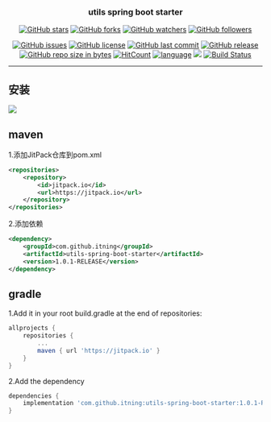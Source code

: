 <h3 align="center">utils spring boot starter</h3>
<div align="center">

[![GitHub stars](https://img.shields.io/github/stars/itning/utils-spring-boot-starter.svg?style=social&label=Stars)](https://github.com/itning/utils-spring-boot-starter/stargazers)
[![GitHub forks](https://img.shields.io/github/forks/itning/utils-spring-boot-starter.svg?style=social&label=Fork)](https://github.com/itning/utils-spring-boot-starter/network/members)
[![GitHub watchers](https://img.shields.io/github/watchers/itning/utils-spring-boot-starter.svg?style=social&label=Watch)](https://github.com/itning/utils-spring-boot-starter/watchers)
[![GitHub followers](https://img.shields.io/github/followers/itning.svg?style=social&label=Follow)](https://github.com/itning?tab=followers)


</div>

<div align="center">

[![GitHub issues](https://img.shields.io/github/issues/itning/utils-spring-boot-starter.svg)](https://github.com/itning/utils-spring-boot-starter/issues)
[![GitHub license](https://img.shields.io/github/license/itning/utils-spring-boot-starter.svg)](https://github.com/itning/utils-spring-boot-starter/blob/master/LICENSE)
[![GitHub last commit](https://img.shields.io/github/last-commit/itning/utils-spring-boot-starter.svg)](https://github.com/itning/utils-spring-boot-starter/commits)
[![GitHub release](https://img.shields.io/github/release/itning/utils-spring-boot-starter.svg)](https://github.com/itning/utils-spring-boot-starter/releases)
[![GitHub repo size in bytes](https://img.shields.io/github/repo-size/itning/utils-spring-boot-starter.svg)](https://github.com/itning/utils-spring-boot-starter)
[![HitCount](http://hits.dwyl.io/itning/utils-spring-boot-starter.svg)](http://hits.dwyl.io/itning/utils-spring-boot-starter)
[![language](https://img.shields.io/badge/language-JAVA-green.svg)](https://github.com/itning/utils-spring-boot-starter)
[![](https://jitpack.io/v/itning/utils-spring-boot-starter.svg)](https://jitpack.io/#itning/utils-spring-boot-starter)
[![Build Status](https://travis-ci.org/itning/utils-spring-boot-starter.svg?branch=master)](https://travis-ci.org/itning/utils-spring-boot-starter)

</div>

---

## 安装

[![](https://jitpack.io/v/itning/utils-spring-boot-starter.svg)](https://jitpack.io/#itning/utils-spring-boot-starter)

## maven

1.添加JitPack仓库到pom.xml

```xml
<repositories>
    <repository>
        <id>jitpack.io</id>
        <url>https://jitpack.io</url>
    </repository>
</repositories>
```

2.添加依赖

```xml
<dependency>
    <groupId>com.github.itning</groupId>
    <artifactId>utils-spring-boot-starter</artifactId>
    <version>1.0.1-RELEASE</version>
</dependency>
```

## gradle

1.Add it in your root build.gradle at the end of repositories:

```groovy
allprojects {
	repositories {
		...
		maven { url 'https://jitpack.io' }
	}
}
```

2.Add the dependency

```groovy
dependencies {
	implementation 'com.github.itning:utils-spring-boot-starter:1.0.1-RELEASE'
}
```